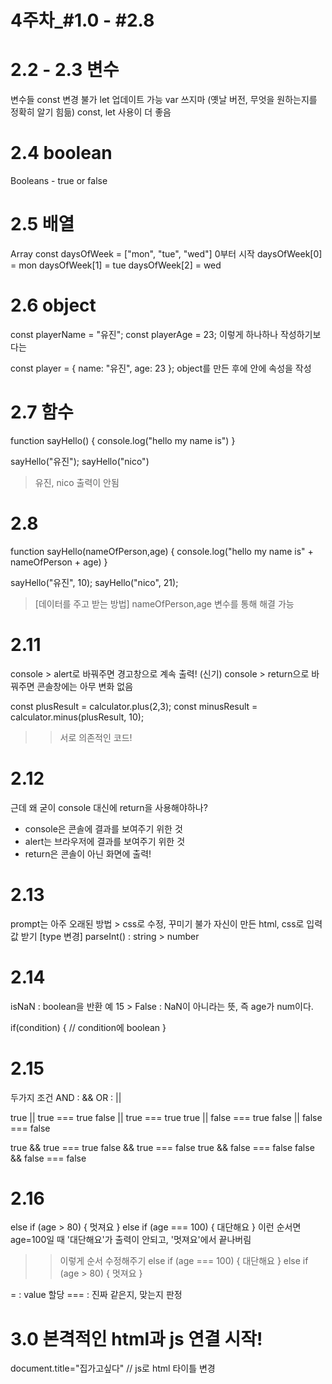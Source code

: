 4주차_#1.0 - #2.8
======
# 2.2 - 2.3 변수
변수들 
const 변경 불가
let 업데이트 가능
var 쓰지마 (옛날 버전, 무엇을 원하는지를 정확히 알기 힘듦)
const, let 사용이 더 좋음 

# 2.4 boolean
Booleans - true or false

# 2.5 배열 
Array
const daysOfWeek = ["mon", "tue", "wed"]
0부터 시작
daysOfWeek[0] = mon
daysOfWeek[1] = tue
daysOfWeek[2] = wed

# 2.6 object
const playerName = "유진";
const playerAge = 23;
이렇게 하나하나 작성하기보다는 

const player = {
    name: "유진",
    age: 23
};
object를 만든 후에 안에 속성을 작성 

# 2.7 함수
function sayHello() {
    console.log("hello my name is")
}

sayHello("유진");
sayHello("nico") 
> 유진, nico 출력이 안됨 

# 2.8 
function sayHello(nameOfPerson,age) {
    console.log("hello my name is" + nameOfPerson + age)
}

sayHello("유진", 10);
sayHello("nico", 21);
> [데이터를 주고 받는 방법] nameOfPerson,age 변수를 통해 해결 가능 

# 2.11 
console > alert로 바꿔주면 경고창으로 계속 출력! (신기)
console > return으로 바꿔주면 콘솔창에는 아무 변화 없음 

const plusResult = calculator.plus(2,3);
const minusResult = calculator.minus(plusResult, 10); 
>> 서로 의존적인 코드!

# 2.12
근데 왜 굳이 console 대신에 return을 사용해야하나?
- console은 콘솔에 결과를 보여주기 위한 것
- alert는 브라우저에 결과를 보여주기 위한 것  
- return은 콘솔이 아닌 화면에 출력!

# 2.13
prompt는 아주 오래된 방법 > css로 수정, 꾸미기 불가 
자신이 만든 html, css로 입력값 받기 
[type 변경]
parseInt() : string > number

# 2.14
isNaN : boolean을 반환
예 15 > False : NaN이 아니라는 뜻, 즉 age가 num이다. 

if(condition) { // condition에 boolean
}

# 2.15 
두가지 조건
AND : &&
OR : ||

true || true === true
false || true === true
true || false === true
false || false === false

true && true === true
false && true === false
true && false === false
false && false === false

# 2.16
else if (age > 80) {
    멋져요
} else if (age === 100) {
    대단해요
}
이런 순서면 age=100일 때 '대단해요'가 출력이 안되고, '멋져요'에서 끝나버림
>> 이렇게 순서 수정해주기 
else if (age === 100) {
    대단해요
} else if (age > 80) {
    멋져요
}

= : value 할당
=== : 진짜 같은지, 맞는지 판정

# 3.0 본격적인 html과 js 연결 시작!
document.title="집가고싶다" // js로 html 타이틀 변경 
